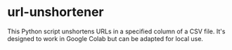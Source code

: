 # url-unshortener
 This Python script unshortens URLs in a specified column of a CSV file. It's designed to work in Google Colab but can be adapted for local use.
